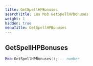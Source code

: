 ```yaml
---
title: GetSpellHPBonuses
searchTitle: Lua Mob GetSpellHPBonuses
weight: 1
hidden: true
menuTitle: GetSpellHPBonuses
---
```

## GetSpellHPBonuses
```lua
Mob:GetSpellHPBonuses(); -- number
```